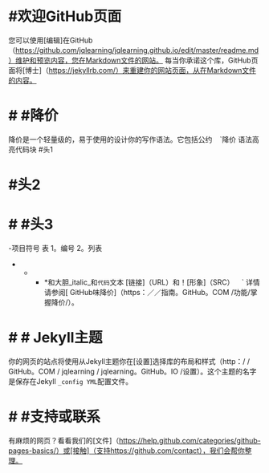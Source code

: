 # #欢迎GitHub页面
您可以使用[编辑]在GitHub（https://github.com/jqlearning/jqlearning.github.io/edit/master/readme.md）维护和预览内容，您在Markdown文件的网站。
每当你承诺这个库，GitHub页面将[博士]（https://jekyllrb.com/）来重建你的网站页面，从在Markdown文件的内容。
# # #降价
降价是一个轻量级的，易于使用的设计你的写作语法。它包括公约
` ` `降价
语法高亮代码块
#头1
# #头2
# # #头3
-项目符号
表
1。编号
2。列表
* * * *和大胆_italic_和`代码`文本
[链接]（URL）和！[形象]（SRC）
` ` `
详情请参阅[ GitHub味降价]（https：／／指南。GitHub。COM /功能/掌握降价/）。
# # # Jekyll主题
你的网页的站点将使用从Jekyll主题你在[设置]选择库的布局和样式（http：/ / GitHub。COM / jqlearning / jqlearning。GitHub。IO /设置）。这个主题的名字是保存在Jekyll ` _config YML `配置文件。
# # #支持或联系
有麻烦的网页？看看我们的[文件]（https://help.github.com/categories/github-pages-basics/）或[接触]（支持https://github.com/contact），我们会帮你整理。
